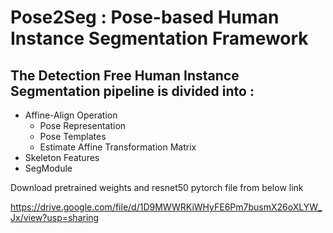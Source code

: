 # Pose2Seg : Pose-based Human Instance Segmentation Framework

## The Detection Free Human Instance Segmentation pipeline is divided into : 
 - Affine-Align Operation
   - Pose Representation
   - Pose Templates
   - Estimate Affine Transformation Matrix
 - Skeleton Features
 - SegModule

Download pretrained weights and resnet50 pytorch file from below link

https://drive.google.com/file/d/1D9MWWRKiWHyFE6Pm7busmX26oXLYW_Jx/view?usp=sharing
